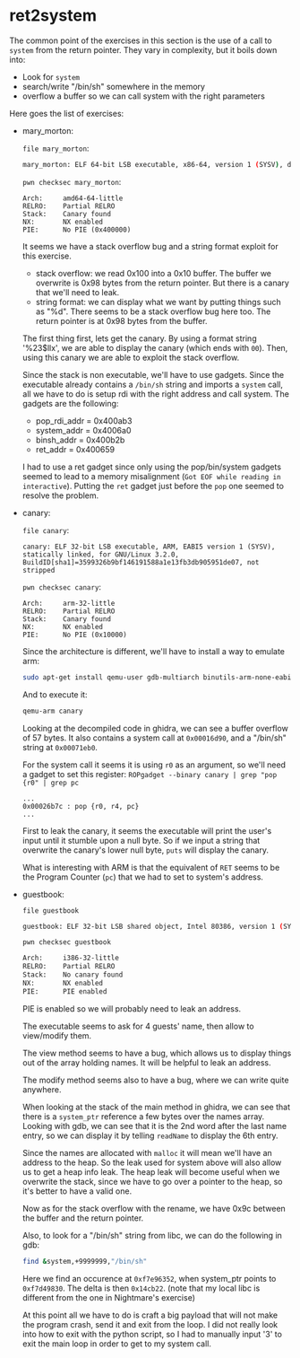 # ret2system

The common point of the exercises in this section is the use of a call to `system` from the return pointer. They vary in complexity, but it boils down into:
* Look for `system`
* search/write "/bin/sh" somewhere in the memory
* overflow a buffer so we can call system with the right parameters

Here goes the list of exercises:
* mary_morton:

    `file mary_morton`:
    ```bash
    mary_morton: ELF 64-bit LSB executable, x86-64, version 1 (SYSV), dynamically linked, interpreter /lib64/ld-linux-x86-64.so.2, for GNU/Linux 2.6.32, BuildID[sha1]=b7971b84c2309bdb896e6e39073303fc13668a38, stripped
    ```

    `pwn checksec mary_morton`:
    ```
    Arch:     amd64-64-little
    RELRO:    Partial RELRO
    Stack:    Canary found
    NX:       NX enabled
    PIE:      No PIE (0x400000)
    ```

    It seems we have a stack overflow bug and a string format exploit for this exercise.
    * stack overflow: we read 0x100 into a 0x10 buffer. The buffer we overwrite is 0x98 bytes from the return pointer. But there is a canary that we'll need to leak.
    * string format: we can display what we want by putting things such as "%d". There seems to be a stack overflow bug here too. The return pointer is at 0x98 bytes from the buffer.

    The first thing first, lets get the canary. By using a format string '%23$llx', we are able to display the canary (which ends with `00`). Then, using this canary we are able to exploit the stack overflow.

    Since the stack is non executable, we'll have to use gadgets. Since the executable already contains a `/bin/sh` string and imports a `system` call, all we have to do is setup rdi with the right address and call system. The gadgets are the following:
    * pop_rdi_addr = 0x400ab3
    * system_addr = 0x4006a0
    * binsh_addr = 0x400b2b
    * ret_addr = 0x400659

    I had to use a ret gadget since only using the pop/bin/system gadgets seemed to lead to a memory misalignment (`Got EOF while reading in interactive`). Putting the `ret` gadget just before the `pop` one seemed to resolve the problem.

* canary:

    `file canary`:
    ```
    canary: ELF 32-bit LSB executable, ARM, EABI5 version 1 (SYSV), statically linked, for GNU/Linux 3.2.0, BuildID[sha1]=3599326b9bf146191588a1e13fb3db905951de07, not stripped
    ```

    `pwn checksec canary`:
    ```
    Arch:     arm-32-little
    RELRO:    Partial RELRO
    Stack:    Canary found
    NX:       NX enabled
    PIE:      No PIE (0x10000)
    ```

    Since the architecture is different, we'll have to install a way to emulate arm:
    ```bash
    sudo apt-get install qemu-user gdb-multiarch binutils-arm-none-eabi
    ```

    And to execute it:
    ```bash
    qemu-arm canary
    ```

    Looking at the decompiled code in ghidra, we can see a buffer overflow of 57 bytes. It also contains a system call at `0x00016d90`, and a "/bin/sh" string at `0x00071eb0`.

    For the system call it seems it is using `r0` as an argument, so we'll need a gadget to set this register:
    `ROPgadget --binary canary | grep "pop {r0" | grep pc`
    ```
    ...
    0x00026b7c : pop {r0, r4, pc}
    ...
    ```

    First to leak the canary, it seems the executable will print the user's input until it stumble upon a null byte. So if we input a string that overwrite the canary's lower null byte, `puts` will display the canary.

    What is interesting with ARM is that the equivalent of `RET` seems to be the Program Counter (`pc`) that we had to set to system's address.

* guestbook:

    `file guestbook`
    ```bash
    guestbook: ELF 32-bit LSB shared object, Intel 80386, version 1 (SYSV), dynamically linked, interpreter /lib/ld-linux.so.2, for GNU/Linux 2.6.32, BuildID[sha1]=bc73592d4897267cd1097b0541dc571d051a7ca0, not stripped
    ```

    `pwn checksec guestbook`
    ```bash
    Arch:     i386-32-little
    RELRO:    Partial RELRO
    Stack:    No canary found
    NX:       NX enabled
    PIE:      PIE enabled
    ```
    PIE is enabled so we will probably need to leak an address.

    The executable seems to ask for 4 guests' name, then allow to view/modify them.

    The view method seems to have a bug, which allows us to display things out of the array holding names. It will be helpful to leak an address.

    The modify method seems also to have a bug, where we can write quite anywhere.

    When looking at the stack of the main method in ghidra, we can see that there is a `system_ptr` reference a few bytes over the names array. Looking with gdb, we can see that it is the 2nd word after the last name entry, so we can display it by telling `readName` to display the 6th entry.

    Since the names are allocated with `malloc` it will mean we'll have an address to the heap. So the leak used for system above will also allow us to get a heap info leak. The heap leak will become useful when we overwrite the stack, since we have to go over a pointer to the heap, so it's better to have a valid one.

    Now as for the stack overflow with the rename, we have 0x9c between the buffer and the return pointer.

    Also, to look for a "/bin/sh" string from libc, we can do the following in gdb:
    ```bash
    find &system,+9999999,"/bin/sh"
    ```
    Here we find an occurence at `0xf7e96352`, when system_ptr points to `0xf7d49830`. The delta is then `0x14cb22`. (note that my local libc is different from the one in Nightmare's exercise)

    At this point all we have to do is craft a big payload that will not make the program crash, send it and exit from the loop. I did not really look into how to exit with the python script, so I had to manually input '3' to exit the main loop in order to get to my system call.